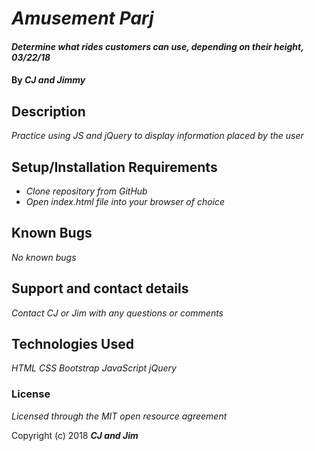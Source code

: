 # _Amusement Parj_

#### _Determine what rides customers can use, depending on their height, 03/22/18_

#### By _**CJ and Jimmy**_

## Description

_Practice using JS and jQuery to display information placed by the user_

## Setup/Installation Requirements

* _Clone repository from GitHub_
* _Open index.html file into your browser of choice_

## Known Bugs

_No known bugs_

## Support and contact details

_Contact CJ or Jim with any questions or comments_

## Technologies Used

_HTML_
_CSS_
_Bootstrap_
_JavaScript_
_jQuery_

### License

*Licensed through the MIT open resource agreement*

Copyright (c) 2018 **_CJ and Jim_**
